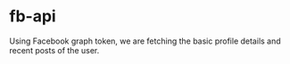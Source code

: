 # fb-api
Using Facebook graph token, we are fetching the basic profile details and recent posts of the user.

